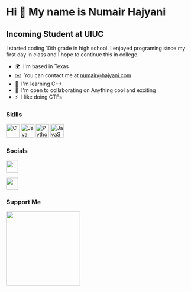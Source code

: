 Hi 👋 My name is Numair Hajyani
===============================

Incoming Student at UIUC
------------------------

I started coding 10th grade in high school. I enjoyed programing since my first day in class and I hope to continue this in college.

*   🌍  I'm based in Texas
*   ✉️  You can contact me at [numair@hajyani.com](mailto:numair@hajyani.com)
*   🧠  I'm learning C++
*   🤝  I'm open to collaborating on Anything cool and exciting
*   ⚡  I like doing CTFs

### Skills

<p align="left">
                                <a href="https://docs.microsoft.com/en-us/cpp/?view=msvc-170" target="_blank" rel="noreferrer"><img src="https://raw.githubusercontent.com/danielcranney/readme-generator/main/public/icons/skills/c-colored.svg" width="36" height="36" alt="C" /></a>
                                <a href="https://www.oracle.com/java/" target="_blank" rel="noreferrer"><img src="https://raw.githubusercontent.com/danielcranney/readme-generator/main/public/icons/skills/java-colored.svg" width="36" height="36" alt="Java" /></a>
                                <a href="https://www.python.org/" target="_blank" rel="noreferrer"><img src="https://raw.githubusercontent.com/danielcranney/readme-generator/main/public/icons/skills/python-colored.svg" width="36" height="36" alt="Python" /></a>
                                <a href="https://developer.mozilla.org/en-US/docs/Web/JavaScript" target="_blank" rel="noreferrer"><img src="https://raw.githubusercontent.com/danielcranney/readme-generator/main/public/icons/skills/javascript-colored.svg" width="36" height="36" alt="JavaScript" /></a>
                    </p>
                    
### Socials
                  
                  
<p align="left">
                          
<a href="http://www.instagram.com/numair_hajyani" target="_blank" rel="noreferrer"><img src="https://raw.githubusercontent.com/danielcranney/readme-generator/main/public/icons/socials/instagram.svg" width="32" height="32" /></a>
                          
<a href="https://www.linkedin.com/in/numairhajyani" target="_blank" rel="noreferrer"><img src="https://raw.githubusercontent.com/danielcranney/readme-generator/main/public/icons/socials/linkedin.svg" width="32" height="32" /></a></p>

### Support Me

<a href="https://www.buymeacoffee.com/numair"><img src="https://cdn.buymeacoffee.com/buttons/v2/default-yellow.png" width="200" /></a>

